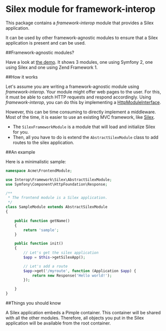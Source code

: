 Silex module for framework-interop
==================================

This package contains a *framework-interop* module that provides a Silex application.

It can be used by other framework-agnostic modules to ensure that a Silex application
is present and can be used.

##Framework-agnostic modules?

Have a look at [the demo](http://github.com/framework-interop/framework-interop-demo).
It shows 3 modules, one using Symfony 2, one using Silex and one using Zend Framework 1.

##How it works

Let's assume you are writing a framework-agnostic module using *framework-interop*. Your module might
offer web pages to the user. For this, it must be able to catch HTTP requests and respond accordingly.
Using *framework-interop*, you can do this by implementing a [HttpModuleInterface](https://github.com/framework-interop/http-module-interface).

However, this can be time consuming to directly implement a middleware. Most of the time, it is easier to
use an existing MVC framework, like [Silex](http://silex.sensiolabs.org/).

- The `SilexFrameworkModule` is a module that will load and initialize Silex for you.
- Then, all you have to do is extend the `AbstractSilexModule` class to add routes to the silex application.

##An example

Here is a minimalistic sample:

```php
namespace Acme\FrontendModule;

use Interop\Framework\Silex\AbstractSilexModule;
use Symfony\Component\HttpFoundation\Response;

/**
 * The frontend module is a Silex application.
 */
class SampleModule extends AbstractSilexModule
{
	
    public function getName()
    {
        return 'sample';
    }

	public function init()
	{
	    // Let's get the silex application
		$app = $this->getSilexApp();

		// Let's add a route
		$app->get('/myroute', function (Application $app) {
			return new Response('Hello world!');
		});

	}
}
```

##Things you should know

A Silex application embeds a Pimple container. This container will be shared with all the other modules.
Therefore, all objects you put in the Silex application will be available from the root container.
